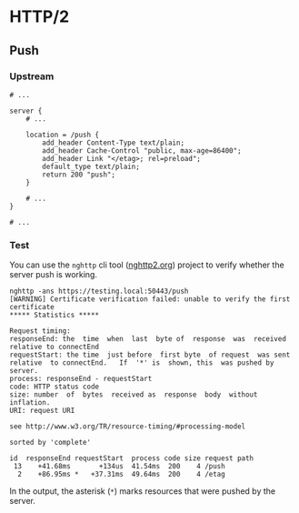 # HTTP/2

## Push

### Upstream

```nginx
# ...

server {
    # ...

    location = /push {
        add_header Content-Type text/plain;
        add_header Cache-Control "public, max-age=86400";
        add_header Link "</etag>; rel=preload";
        default_type text/plain;
        return 200 "push";
    }

    # ...
}

# ...
```

### Test

You can use the `nghttp` cli tool ([nghttp2.org](https://nghttp2.org/)) project to verify whether the server push is working.

```console
nghttp -ans https://testing.local:50443/push
[WARNING] Certificate verification failed: unable to verify the first certificate
***** Statistics *****

Request timing:
responseEnd: the  time  when  last  byte of  response  was  received relative to connectEnd
requestStart: the time  just before  first byte  of request  was sent relative  to connectEnd.   If  '*' is  shown, this  was pushed by server.
process: responseEnd - requestStart
code: HTTP status code
size: number  of  bytes  received as  response  body  without inflation.
URI: request URI

see http://www.w3.org/TR/resource-timing/#processing-model

sorted by 'complete'

id  responseEnd requestStart  process code size request path
 13    +41.68ms       +134us  41.54ms  200    4 /push
  2    +86.95ms *   +37.31ms  49.64ms  200    4 /etag
```

In the output, the asterisk (`*`) marks resources that were pushed by the server.
